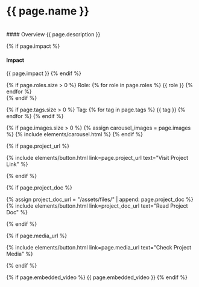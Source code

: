 # {{ page.name }}
<br>
#### Overview
{{ page.description }}

{% if page.impact %}
#### Impact
{{ page.impact }}
{% endif %}

<p>

{% if page.roles.size > 0 %}
    Role: {% for role in page.roles %}
    <span class="badge badge-pill text-primary border border-primary ml-1">{{ role }}</span>
    {% endfor %}
    <br>
{% endif %}

{% if page.tags.size > 0 %}
    Tag: {% for tag in page.tags %}
    <span class="badge badge-pill text-primary border border-primary ml-1">{{ tag }}</span>
    {% endfor %}
{% endif %}
</p>


{% if page.images.size > 0 %}
    {% assign carousel_images = page.images %}
    {% include elements/carousel.html %}
{% endif %}

{% if page.project_url %}
<p class="text-center">
{% include elements/button.html link=page.project_url text="Visit Project Link" %}
</p>
{% endif %}

{% if page.project_doc %}
<p class="text-center">
{% assign project_doc_url = "/assets/files/" | append: page.project_doc %}
{% include elements/button.html link=project_doc_url text="Read Project Doc" %}
</p>
{% endif %}

{% if page.media_url %}
<p class="text-center">
{% include elements/button.html link=page.media_url text="Check Project Media" %}
</p>
{% endif %}

{% if page.embedded_video %}
{{ page.embedded_video }}
{% endif %}
